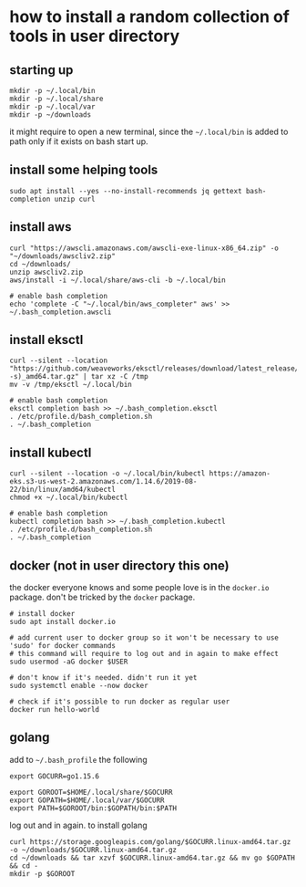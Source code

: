 # how to install a random collection of tools in user directory

## starting up

```
mkdir -p ~/.local/bin
mkdir -p ~/.local/share
mkdir -p ~/.local/var
mkdir -p ~/downloads
```

it might require to open a new terminal, since the `~/.local/bin` is added to
path only if it exists on bash start up.

## install some helping tools

```
sudo apt install --yes --no-install-recommends jq gettext bash-completion unzip curl
```

## install aws

```
curl "https://awscli.amazonaws.com/awscli-exe-linux-x86_64.zip" -o "~/downloads/awscliv2.zip"
cd ~/downloads/
unzip awscliv2.zip
aws/install -i ~/.local/share/aws-cli -b ~/.local/bin

# enable bash completion
echo 'complete -C "~/.local/bin/aws_completer" aws' >> ~/.bash_completion.awscli
```

## install eksctl

```
curl --silent --location "https://github.com/weaveworks/eksctl/releases/download/latest_release/eksctl_$(uname -s)_amd64.tar.gz" | tar xz -C /tmp
mv -v /tmp/eksctl ~/.local/bin

# enable bash completion
eksctl completion bash >> ~/.bash_completion.eksctl
. /etc/profile.d/bash_completion.sh
. ~/.bash_completion
```

## install kubectl

```
curl --silent --location -o ~/.local/bin/kubectl https://amazon-eks.s3-us-west-2.amazonaws.com/1.14.6/2019-08-22/bin/linux/amd64/kubectl
chmod +x ~/.local/bin/kubectl

# enable bash completion
kubectl completion bash >> ~/.bash_completion.kubectl
. /etc/profile.d/bash_completion.sh
. ~/.bash_completion
```

## docker (not in user directory this one)

the docker everyone knows and some people love is in the `docker.io` package.
don't be tricked by the `docker` package.

```
# install docker
sudo apt install docker.io

# add current user to docker group so it won't be necessary to use 'sudo' for docker commands
# this command will require to log out and in again to make effect
sudo usermod -aG docker $USER

# don't know if it's needed. didn't run it yet
sudo systemctl enable --now docker

# check if it's possible to run docker as regular user
docker run hello-world
```

## golang

add to `~/.bash_profile` the following

```
export GOCURR=go1.15.6

export GOROOT=$HOME/.local/share/$GOCURR
export GOPATH=$HOME/.local/var/$GOCURR
export PATH=$GOROOT/bin:$GOPATH/bin:$PATH
```

log out and in again. to install golang

```
curl https://storage.googleapis.com/golang/$GOCURR.linux-amd64.tar.gz -o ~/downloads/$GOCURR.linux-amd64.tar.gz
cd ~/downloads && tar xzvf $GOCURR.linux-amd64.tar.gz && mv go $GOPATH && cd -
mkdir -p $GOROOT
```


